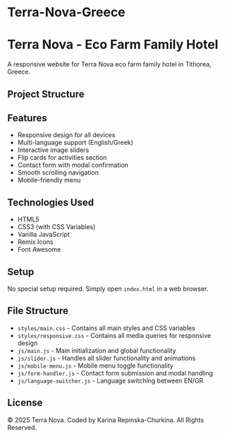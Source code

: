 # Terra-Nova-Greece

# Terra Nova - Eco Farm Family Hotel

A responsive website for Terra Nova eco farm family hotel in Tithorea, Greece.

## Project Structure

## Features

- Responsive design for all devices
- Multi-language support (English/Greek)
- Interactive image sliders
- Flip cards for activities section
- Contact form with modal confirmation
- Smooth scrolling navigation
- Mobile-friendly menu

## Technologies Used

- HTML5
- CSS3 (with CSS Variables)
- Vanilla JavaScript
- Remix Icons
- Font Awesome

## Setup

No special setup required. Simply open `index.html` in a web browser.

## File Structure

- `styles/main.css` - Contains all main styles and CSS variables
- `styles/responsive.css` - Contains all media queries for responsive design
- `js/main.js` - Main initialization and global functionality
- `js/slider.js` - Handles all slider functionality and animations
- `js/mobile-menu.js` - Mobile menu toggle functionality
- `js/form-handler.js` - Contact form submission and modal handling
- `js/language-switcher.js` - Language switching between EN/GR

## License

© 2025 Terra Nova. Coded by Karina Repinska-Churkina. All Rights Reserved.